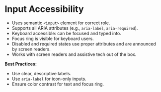 # Input Accessibility

- Uses semantic `<input>` element for correct role.
- Supports all ARIA attributes (e.g., `aria-label`, `aria-required`).
- Keyboard accessible: can be focused and typed into.
- Focus ring is visible for keyboard users.
- Disabled and required states use proper attributes and are announced by screen readers.
- Works with screen readers and assistive tech out of the box.

**Best Practices:**

- Use clear, descriptive labels.
- Use `aria-label` for icon-only inputs.
- Ensure color contrast for text and focus ring.
